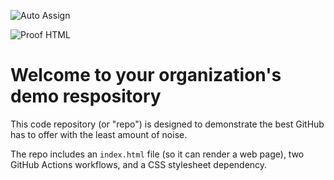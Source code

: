 ![Auto Assign](https://github.com/kra666/demo-repository/actions/workflows/auto-assign.yml/badge.svg)

![Proof HTML](https://github.com/kra666/demo-repository/actions/workflows/proof-html.yml/badge.svg)

# Welcome to your organization's demo respository
This code repository (or "repo") is designed to demonstrate the best GitHub has to offer with the least amount of noise.

The repo includes an `index.html` file (so it can render a web page), two GitHub Actions workflows, and a CSS stylesheet dependency.
